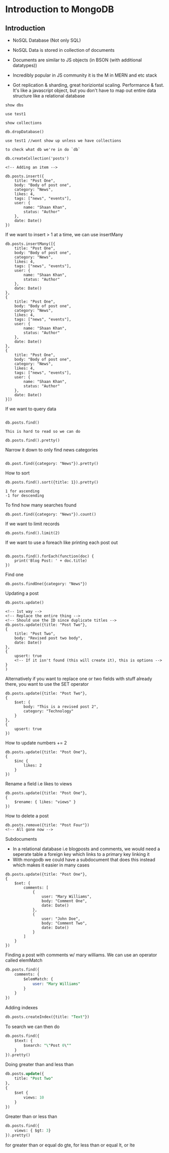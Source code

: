 # Introduction to MongoDB

## Introduction

- NoSQL Database (Not only SQL)
- NoSQL Data is stored in collection of documents
- Documents are similar to JS objects (in BSON (with additional datatypes))
- Incredibly popular in JS community it is the M in MERN and etc stack

- Got replication & sharding, great horiziontal scaling. Performance & fast. It's like a javascript object, but you don't have to map out entire data structure like a relational database

```
show dbs

use test1

show collections

db.dropDatabase()

use test1 //wont show up unless we have collections

to check what db we're in do `db`

db.createCollection('posts')
```

```mongodb
<!-- Adding an item -->

db.posts.insert({
    title: "Post One",
    body: "Body of post one",
    category: "News",
    likes: 4,
    tags: ["news", "events"],
    user: {
        name: "Shaan Khan",
        status: "Author"
    },
    date: Date()
})

```

If we want to insert > 1 at a time, we can use insertMany

```mongodb
db.posts.insertMany([{
    title: "Post One",
    body: "Body of post one",
    category: "News",
    likes: 4,
    tags: ["news", "events"],
    user: {
        name: "Shaan Khan",
        status: "Author"
    },
    date: Date()
},
{
    title: "Post One",
    body: "Body of post one",
    category: "News",
    likes: 4,
    tags: ["news", "events"],
    user: {
        name: "Shaan Khan",
        status: "Author"
    },
    date: Date()
},
{
    title: "Post One",
    body: "Body of post one",
    category: "News",
    likes: 4,
    tags: ["news", "events"],
    user: {
        name: "Shaan Khan",
        status: "Author"
    },
    date: Date()
}])
```

If we want to query data

```mongodb

db.posts.find()

This is hard to read so we can do

db.posts.find().pretty()
```

Narrow it down to only find news categories

```mongodb

db.post.find({category: "News"}).pretty()

```

How to sort

```mongodb
db.posts.find().sort({title: 1}).pretty()

1 for ascending
-1 for descending

```

To find how many searches found

```mongodb
db.post.find({category: "News"}).count()
```

If we want to limit records

```mongodb
db.posts.find().limit(2)
```

If we want to use a foreach like printing each post out

```mongodb

db.posts.find().forEach(function(doc) {
    print('Blog Post: ' + doc.title)
})
```

Find one

```mongodb
db.posts.findOne({category: "News"})
```

Updating a post

```mongodb
db.posts.update()

<!-- 1st way -->
<!-- Replace the entire thing -->
<!-- Should use the ID since duplicate titles -->
db.posts.update({title: "Post Two"},
{
    title: "Post Two",
    body: "Revised post two body",
    date: Date()
},
{
    upsert: true
    <!-- If it isn't found (this will create it), this is options -->
}
)
```

Alternatively if you want to replace one or two fields with stuff already there, you want to use the SET operator

```mongodb
db.posts.update({title: "Post Two"},
{
    $set: {
        body: "This is a revised post 2",
        category: "Technology"
    }
},
{
    upsert: true
})
```

How to update numbers += 2

```
db.posts.update({title: "Post One"},
{
    $inc {
        likes: 2
    }
})
```

Rename a field i.e likes to views

```mongodb
db.posts.update({title: "Post One"},
{
    $rename: { likes: "views" }
})
```

How to delete a post

```mongodb
db.posts.remove({title: "Post Four"})
<!-- All gone now -->
```

Subdocuments

- In a relational database i.e blogposts and comments, we would need a seperate table a foreign key which links to a primary key linking it
- With mongodb we could have a subdocument that does this instead which makes it easier in many cases

```mongodb
db.posts.update({title: "Post One"},
{
    $set: {
        comments: [
            {
                user: "Mary Williams",
                body: "Comment One",
                date: Date()
            },
            {
                user: "John Doe",
                body: "Comment Two",
                date: Date()
            }
        ]
    }
})

```

Finding a post with comments w/ mary williams. We can use an operator called elemMatch

```sql
db.posts.find({
    comments: {
        $elemMatch: {
            user: "Mary Williams"
        }
    }
})
```

Adding indexes

```sql
db.posts.createIndex({title: "Text"})
```

To search we can then do

```sql
db.posts.find({
    $text: {
        $search: "\"Post 0\""
    }
}).pretty()
```

Doing greater than and less than

```sql
db.posts.update({
    title: "Post Two"
},
{
    $set {
        views: 10
    }
})
```

Greater than or less than

```sql
db.posts.find({
    views: { $gt: 3}
}).pretty()
```

for greater than or equal do gte, for less than or equal lt, or lte
